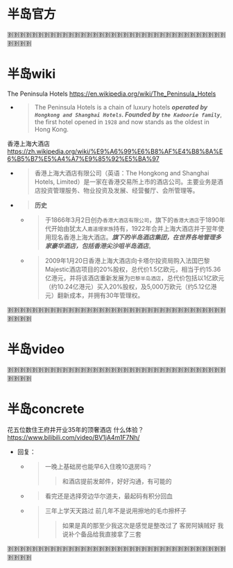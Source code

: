 
# 半岛官方

:u5272::u5272::u5272::u5272::u5272::u5272::u5272::u5272::u5272::u5272::u5272::u5272::u5272::u5272::u5272::u5272::u5272::u5272::u5272::u5272::u5272::u5272::u5272::u5272::u5272::u5272::u5272::u5272::u5272::u5272::u5272::u5272::u5272::u5272::u5272::u5272::u5272::u5272::u5272::u5272:

# 半岛wiki

The Peninsula Hotels https://en.wikipedia.org/wiki/The_Peninsula_Hotels
- > The Peninsula Hotels is a chain of luxury hotels ***operated by `Hongkong and Shanghai Hotels`. Founded by `the Kadoorie family`***, the first hotel opened in `1928` and now stands as the oldest in Hong Kong.

香港上海大酒店 https://zh.wikipedia.org/wiki/%E9%A6%99%E6%B8%AF%E4%B8%8A%E6%B5%B7%E5%A4%A7%E9%85%92%E5%BA%97
- > 香港上海大酒店有限公司（英语：The Hongkong and Shanghai Hotels, Limited）是一家在香港交易所上市的酒店公司。主要业务是酒店投资管理服务、物业投资及发展、经营餐厅、会所管理等。
- > **历史**
  * > 于1866年3月2日创办`香港大酒店有限公司`，旗下的`香港大酒店`于1890年代开始由犹太人`嘉道理家族`持有，1922年合并上海大酒店并于翌年使用现名香港上海大酒店。***旗下的半岛酒店集团，在世界各地管理多家豪华酒店，包括香港尖沙咀半岛酒店***。
  * > 2009年1月20日香港上海大酒店向卡塔尔投资局购入法国巴黎Majestic酒店项目的20%股权，总代价1.5亿欧元，相当于约15.36亿港元，并将该酒店重新发展为`巴黎半岛酒店`，总代价包括以1亿欧元（约10.24亿港元）买入20%股权，及5,000万欧元（约5.12亿港元）翻新成本，并拥有30年管理权。

:u5272::u5272::u5272::u5272::u5272::u5272::u5272::u5272::u5272::u5272::u5272::u5272::u5272::u5272::u5272::u5272::u5272::u5272::u5272::u5272::u5272::u5272::u5272::u5272::u5272::u5272::u5272::u5272::u5272::u5272::u5272::u5272::u5272::u5272::u5272::u5272::u5272::u5272::u5272::u5272:

# 半岛video

:u5272::u5272::u5272::u5272::u5272::u5272::u5272::u5272::u5272::u5272::u5272::u5272::u5272::u5272::u5272::u5272::u5272::u5272::u5272::u5272::u5272::u5272::u5272::u5272::u5272::u5272::u5272::u5272::u5272::u5272::u5272::u5272::u5272::u5272::u5272::u5272::u5272::u5272::u5272::u5272:

# 半岛concrete

花五位数住王府井开业35年的顶奢酒店 什么体验？ https://www.bilibili.com/video/BV1jA4m1F7Nh/
- 回复：
  * > 一晚上基础房也能早6入住晚10退房吗？
    >> 和酒店提前发邮件，好好沟通，有可能的
  * > 看完还是选择旁边华尔道夫，最起码有积分回血
  * > 三年上学天天路过 前几年不是说用擦地的毛巾擦杯子
    >> 如果是真的那至少我这次是感觉是整改过了 客房阿姨贼好 我说补个备品给我直接拿了三套

:u5272::u5272::u5272::u5272::u5272::u5272::u5272::u5272::u5272::u5272::u5272::u5272::u5272::u5272::u5272::u5272::u5272::u5272::u5272::u5272::u5272::u5272::u5272::u5272::u5272::u5272::u5272::u5272::u5272::u5272::u5272::u5272::u5272::u5272::u5272::u5272::u5272::u5272::u5272::u5272:
